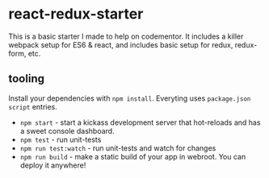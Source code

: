 # react-redux-starter

This is a basic starter I made to help on codementor.  It includes a killer webpack setup for ES6 & react, and includes basic setup for redux, redux-form, etc.

## tooling

Install your dependencies with `npm install`.
Everyting uses `package.json` `script` entries.

* `npm start` - start a kickass development server that hot-reloads and has a sweet console dashboard.
* `npm test` - run unit-tests
* `npm run test:watch` - run unit-tests and watch for changes
* `npm run build` - make a static build of your app in webroot. You can deploy it anywhere!
